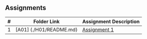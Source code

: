## Assignments

|  #  | Folder Link | Assignment Description |
| :-: | ----------- | ---------------------- |
|  1  | [A01] (./H01/README.md)     | [Assignment 1](./H01/README.md)|
